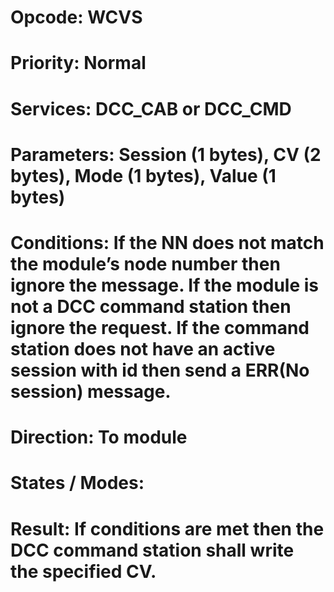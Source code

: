 # Opcode: WCVS
# Priority: Normal
# Services: DCC_CAB or DCC_CMD
# Parameters: Session (1 bytes), CV (2 bytes), Mode (1 bytes), Value (1 bytes)
# Conditions: If the NN does not match the module’s node number then ignore the message. If the module is not a DCC command station then ignore the request. If the command station does not have an active session with id <Session> then send a ERR(No session) message.
# Direction: To module
# States / Modes: 
# Result: If conditions are met then the DCC command station shall write the specified CV.